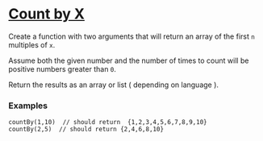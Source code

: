 # [Count by X](https://www.codewars.com/kata/count-by-x "https://www.codewars.com/kata/5513795bd3fafb56c200049e")

Create a function with two arguments that will return an array of the first `n` multiples of `x`.

Assume both the given number and the number of times to count will be positive numbers greater
than `0`.

Return the results as an array or list ( depending on language ).

### Examples

```
countBy(1,10)  // should return  {1,2,3,4,5,6,7,8,9,10}
countBy(2,5)  // should return {2,4,6,8,10}
```